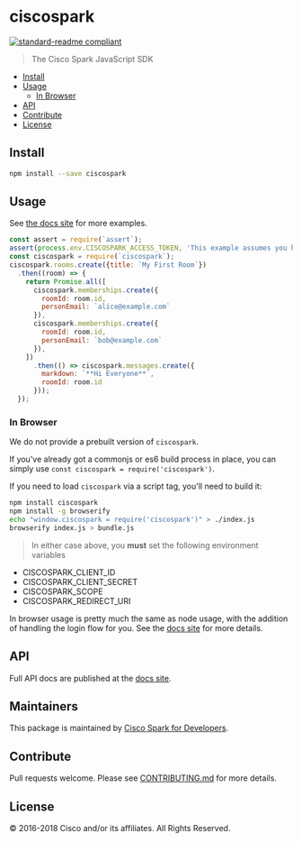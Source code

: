 # ciscospark

[![standard-readme compliant](https://img.shields.io/badge/readme%20style-standard-brightgreen.svg?style=flat-square)](https://github.com/RichardLitt/standard-readme)

> The Cisco Spark JavaScript SDK

- [Install](#install)
- [Usage](#usage)
  - [In Browser](#in-browser)
- [API](#api)
- [Contribute](#contribute)
- [License](#license)

## Install

```bash
npm install --save ciscospark
```

## Usage

See [the docs site](https://webex.github.io/spark-js-sdk/) for more examples.

```javascript
const assert = require(`assert`);
assert(process.env.CISCOSPARK_ACCESS_TOKEN, 'This example assumes you have set your access token as an environment variable');
const ciscospark = require(`ciscospark`);
ciscospark.rooms.create({title: `My First Room`})
  .then((room) => {
    return Promise.all([
      ciscospark.memberships.create({
        roomId: room.id,
        personEmail: `alice@example.com`
      }),
      ciscospark.memberships.create({
        roomId: room.id,
        personEmail: `bob@example.com`
      }),
    ])
      .then(() => ciscospark.messages.create({
        markdown: `**Hi Everyone**`,
        roomId: room.id
      }));
  });
```

### In Browser

We do not provide a prebuilt version of `ciscospark`.

If you've already got a commonjs or es6 build process in place, you can simply use `const ciscospark = require('ciscospark')`.

If you need to load `ciscospark` via a script tag, you'll need to build it:

```bash
npm install ciscospark
npm install -g browserify
echo "window.ciscospark = require('ciscospark')" > ./index.js
browserify index.js > bundle.js
```

> In either case above, you **must** set the following environment variables
- CISCOSPARK_CLIENT_ID
- CISCOSPARK_CLIENT_SECRET
- CISCOSPARK_SCOPE
- CISCOSPARK_REDIRECT_URI

In browser usage is pretty much the same as node usage, with the addition of handling the login flow for you. See the [docs site](https://webex.github.io/spark-js-sdk/example/browsers/) for more details.

## API

Full API docs are published at the [docs site](https://webex.github.io/spark-js-sdk/api/).

## Maintainers

This package is maintained by [Cisco Spark for Developers](https://developer.webex.com/).

## Contribute

Pull requests welcome. Please see [CONTRIBUTING.md](../../CONTRIBUTING.md) for more details.

## License

© 2016-2018 Cisco and/or its affiliates. All Rights Reserved.
